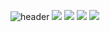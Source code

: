 ![header](https://capsule-render.vercel.app/api?type=Waving&color=gradient&height=200&section=header&text=HELLO%20WORLD!&fontSize=70&animation=fadeIn)
<a href="https://www.instagram.com/2solees/" target="_blank"><img src="https://img.shields.io/badge/Instagram-#E4405F?style=flat&logo=Instagram&logoColor=white"/></a>
 <img src="https://img.shields.io/badge/-Python-3776AB?style=flat&logo=Python&logoColor=white"/>
 <img src="https://img.shields.io/badge/-HTML-E34F26?style=flat&logo=HTML5&logoColor=white"/>
 <img src="https://img.shields.io/badge/-CSS-1572B6?style=flat&logo=CSS3&logoColor=white"/>
